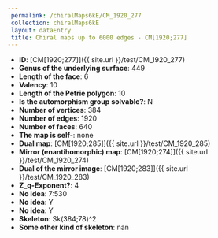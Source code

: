 ```yaml
--- 
 permalink: /chiralMaps6kE/CM_1920_277 
 collection: chiralMaps6kE
 layout: dataEntry
 title: Chiral maps up to 6000 edges - CM[1920;277]
---
```


- **ID**: [CM[1920;277]]({{ site.url }}/test/CM_1920_277)
- **Genus of the underlying surface**: 449
- **Length of the face**: 6
- **Valency**: 10
- **Length of the Petrie polygon**: 10
- **Is the automorphism group solvable?**: N
- **Number of vertices**: 384
- **Number of edges**: 1920
- **Number of faces**: 640
- **The map is self-**: none
- **Dual map**: [CM[1920;285]]({{ site.url }}/test/CM_1920_285)
- **Mirror (enantihomorphic) map**: [CM[1920;274]]({{ site.url }}/test/CM_1920_274)
- **Dual of the mirror image**: [CM[1920;283]]({{ site.url }}/test/CM_1920_283)
- **Z_q-Exponent?**: 4
- **No idea**:  7:530
- **No idea**: Y
- **No idea**: Y
- **Skeleton**: Sk(384;78)^2
- **Some other kind of skeleton**: nan
